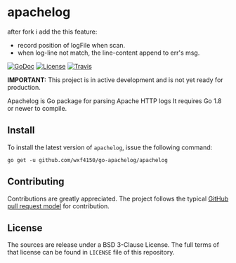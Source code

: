 # apachelog
after fork  i add the this feature:
* record position of logFile when scan.
* when log-line not match,  the line-content append to err's msg.


[![GoDoc](https://godoc.org/github.com/e-XpertSolutions/go-apachelog/apachelog?status.png)](http://godoc.org/github.com/e-XpertSolutions/go-apachelog/apachelog)
[![License](https://img.shields.io/badge/license-BSD%203--Clause-yellow.svg?style=flat)](https://github.com/e-XpertSolutions/go-apachelog/blob/master/LICENSE)
[![Travis](https://travis-ci.org/e-XpertSolutions/go-apachelog.svg?branch=master)](https://travis-ci.org/e-XpertSolutions/go-apachelog)

**IMPORTANT:** This project is in active development and is not yet ready for
production.

Apachelog is Go package for parsing Apache HTTP logs It requires Go 1.8 or
newer to compile.


## Install

To install the latest version of `apachelog`, issue the following command:

```
go get -u github.com/wxf4150/go-apachelog/apachelog
```


## Contributing

Contributions are greatly appreciated. The project follows the typical
[GitHub pull request model](https://help.github.com/articles/using-pull-requests/)
for contribution.


## License

The sources are release under a BSD 3-Clause License. The full terms of that
license can be found in `LICENSE` file of this repository.
